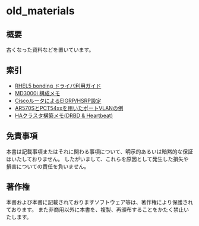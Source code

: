 # old_materials

## 概要
古くなった資料などを置いています。

## 索引
* [RHEL5 bonding ドライバ利用ガイド](bonding_guide_for_RHEL5.pdf)
* [MD3000i 構成メモ](configuration_fo_MD3000i.pdf)
* [CiscoルータによるEIGRP/HSRP設定](EIGRP_HSRP_settings_by_Cisco_router.pdf)
* [AR570SとPCT54xxを用いたポートVLANの例](example_of_port_VLAN_by_AR570S_PCT54xx.pdf)
* [HAクラスタ構築メモ(DRBD & Heartbeat)](HA_cluster_construction_memo(DRBD_Heartbeat).pdf)

## 免責事項
本書は記載事項またはそれに関わる事項について、明示的あるいは暗黙的な保証はいたしておりません。
したがいまして、これらを原因として発生した損失や損害についての責任を負いません。

## 著作権
本書および本書に記載されておりますソフトウェア等は、著作権により保護されております。
また非商用以外に本書を、複製、再頒布することをかたく禁止いたします。

